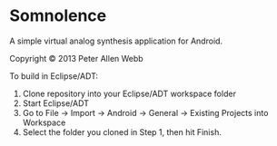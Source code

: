 Somnolence
==========

A simple virtual analog synthesis application for Android.

Copyright © 2013 Peter Allen Webb


To build in Eclipse/ADT:

1. Clone repository into your Eclipse/ADT workspace folder
2. Start Eclipse/ADT
3. Go to File -> Import -> Android -> General -> Existing Projects into Workspace
4. Select the folder you cloned in Step 1, then hit Finish.
